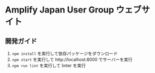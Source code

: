 # Amplify Japan User Group ウェブサイト

## 開発ガイド

1. `npm install` を実行して依存パッケージをダウンロード
2. `npm start` を実行して http://localhost:8000 でサーバーを実行
3. `npm run lint` を実行して linter を実行
